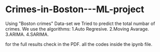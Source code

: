 # Crimes-in-Boston---ML-project
Using "Boston crimes" Data-set we Tried to predict the total numbar of crimes.
We use the algorithms:
1.Auto Regresive.
2.Moving Avarage.
3.ARIMA.
4.SARIMA.

for the full results check in the PDF.
all the codes inside the ipynb file.


